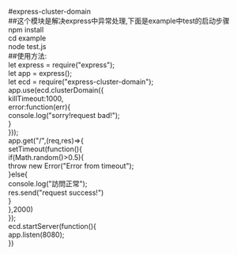 #express-cluster-domain</br>
##这个模块是解决express中异常处理,下面是example中test的启动步骤</br>
 npm install</br>
 cd example</br>
 node test.js</br>
##使用方法:</br>
let express = require("express");</br>
let app = express();</br>
let ecd = require("express-cluster-domain");</br>
app.use(ecd.clusterDomain({</br>
	killTimeout:1000,</br>
  error:function(err){</br>
     console.log("sorry!request bad!");</br>
  }</br>
}));</br>
app.get("/",(req,res)=>{</br>
	 setTimeout(function(){</br>
	 	if(Math.random()>0.5){</br>
	 		throw new Error("Error from timeout");</br>
	 	}else{</br>
	 		console.log("訪問正常");</br>
	 		res.send("request success!")</br>
	 	}</br>
	 },2000)</br>
});</br>
ecd.startServer(function(){</br>
	app.listen(8080);</br>
})</br>

